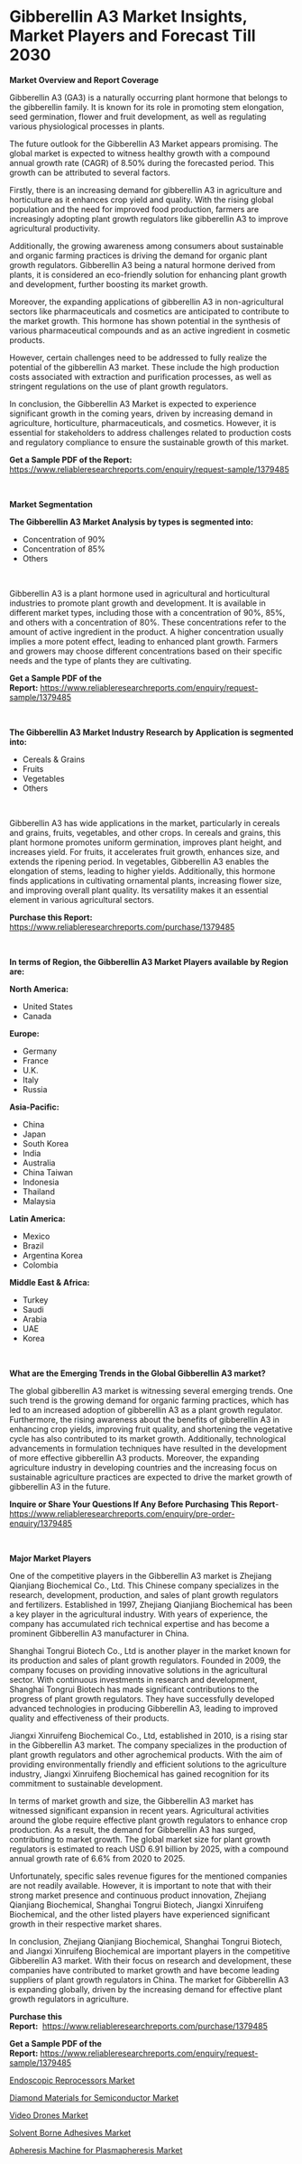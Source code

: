 <p><h1>Gibberellin A3 Market Insights, Market Players and Forecast Till 2030</h1></p><p><strong>Market Overview and Report Coverage</strong></p>
<p><p>Gibberellin A3 (GA3) is a naturally occurring plant hormone that belongs to the gibberellin family. It is known for its role in promoting stem elongation, seed germination, flower and fruit development, as well as regulating various physiological processes in plants.</p><p>The future outlook for the Gibberellin A3 Market appears promising. The global market is expected to witness healthy growth with a compound annual growth rate (CAGR) of 8.50% during the forecasted period. This growth can be attributed to several factors.</p><p>Firstly, there is an increasing demand for gibberellin A3 in agriculture and horticulture as it enhances crop yield and quality. With the rising global population and the need for improved food production, farmers are increasingly adopting plant growth regulators like gibberellin A3 to improve agricultural productivity.</p><p>Additionally, the growing awareness among consumers about sustainable and organic farming practices is driving the demand for organic plant growth regulators. Gibberellin A3 being a natural hormone derived from plants, it is considered an eco-friendly solution for enhancing plant growth and development, further boosting its market growth.</p><p>Moreover, the expanding applications of gibberellin A3 in non-agricultural sectors like pharmaceuticals and cosmetics are anticipated to contribute to the market growth. This hormone has shown potential in the synthesis of various pharmaceutical compounds and as an active ingredient in cosmetic products.</p><p>However, certain challenges need to be addressed to fully realize the potential of the gibberellin A3 market. These include the high production costs associated with extraction and purification processes, as well as stringent regulations on the use of plant growth regulators.</p><p>In conclusion, the Gibberellin A3 Market is expected to experience significant growth in the coming years, driven by increasing demand in agriculture, horticulture, pharmaceuticals, and cosmetics. However, it is essential for stakeholders to address challenges related to production costs and regulatory compliance to ensure the sustainable growth of this market.</p></p>
<p><strong>Get a Sample PDF of the Report:</strong> <a href="https://www.reliableresearchreports.com/enquiry/request-sample/1379485">https://www.reliableresearchreports.com/enquiry/request-sample/1379485</a></p>
<p>&nbsp;</p>
<p><strong>Market Segmentation</strong></p>
<p><strong>The Gibberellin A3 Market Analysis by types is segmented into:</strong></p>
<p><ul><li>Concentration of 90%</li><li>Concentration of 85%</li><li>Others</li></ul></p>
<p>&nbsp;</p>
<p><p>Gibberellin A3 is a plant hormone used in agricultural and horticultural industries to promote plant growth and development. It is available in different market types, including those with a concentration of 90%, 85%, and others with a concentration of 80%. These concentrations refer to the amount of active ingredient in the product. A higher concentration usually implies a more potent effect, leading to enhanced plant growth. Farmers and growers may choose different concentrations based on their specific needs and the type of plants they are cultivating.</p></p>
<p><strong>Get a Sample PDF of the Report:</strong>&nbsp;<a href="https://www.reliableresearchreports.com/enquiry/request-sample/1379485">https://www.reliableresearchreports.com/enquiry/request-sample/1379485</a></p>
<p>&nbsp;</p>
<p><strong>The Gibberellin A3 Market Industry Research by Application is segmented into:</strong></p>
<p><ul><li>Cereals & Grains</li><li>Fruits</li><li>Vegetables</li><li>Others</li></ul></p>
<p>&nbsp;</p>
<p><p>Gibberellin A3 has wide applications in the market, particularly in cereals and grains, fruits, vegetables, and other crops. In cereals and grains, this plant hormone promotes uniform germination, improves plant height, and increases yield. For fruits, it accelerates fruit growth, enhances size, and extends the ripening period. In vegetables, Gibberellin A3 enables the elongation of stems, leading to higher yields. Additionally, this hormone finds applications in cultivating ornamental plants, increasing flower size, and improving overall plant quality. Its versatility makes it an essential element in various agricultural sectors.</p></p>
<p><strong>Purchase this Report:</strong>&nbsp; <a href="https://www.reliableresearchreports.com/purchase/1379485">https://www.reliableresearchreports.com/purchase/1379485</a></p>
<p>&nbsp;</p>
<p><strong>In terms of Region, the Gibberellin A3 Market Players available by Region are:</strong></p>
<p>
    <p> <strong> North America: </strong>
        <ul>
            <li>United States</li>
            <li>Canada</li>
        </ul>
        </p> 
    <p> <strong> Europe: </strong>
        <ul>
            <li>Germany</li>
            <li>France</li>
            <li>U.K.</li>
            <li>Italy</li>
            <li>Russia</li>
        </ul>
        </p> 
    <p> <strong> Asia-Pacific: </strong>
        <ul>
            <li>China</li>
            <li>Japan</li>
            <li>South Korea</li>
            <li>India</li>
            <li>Australia</li>
            <li>China Taiwan</li>
            <li>Indonesia</li>
            <li>Thailand</li>
            <li>Malaysia</li>
        </ul>
        </p> 
    <p> <strong> Latin America: </strong>
        <ul>
            <li>Mexico</li>
            <li>Brazil</li>
            <li>Argentina Korea</li>
            <li>Colombia</li>
        </ul>
        </p> 
    <p> <strong> Middle East & Africa: </strong>
        <ul>
            <li>Turkey</li>
            <li>Saudi</li>
            <li>Arabia</li>
            <li>UAE</li>
            <li>Korea</li>
        </ul>
    </p>
    </p>
<p>&nbsp;</p>
<p><strong>What are the Emerging Trends in the Global Gibberellin A3 market?</strong></p>
<p><p>The global gibberellin A3 market is witnessing several emerging trends. One such trend is the growing demand for organic farming practices, which has led to an increased adoption of gibberellin A3 as a plant growth regulator. Furthermore, the rising awareness about the benefits of gibberellin A3 in enhancing crop yields, improving fruit quality, and shortening the vegetative cycle has also contributed to its market growth. Additionally, technological advancements in formulation techniques have resulted in the development of more effective gibberellin A3 products. Moreover, the expanding agriculture industry in developing countries and the increasing focus on sustainable agriculture practices are expected to drive the market growth of gibberellin A3 in the future.</p></p>
<p><strong>Inquire or Share Your Questions If Any Before Purchasing This Report</strong>- <a href="https://www.reliableresearchreports.com/enquiry/pre-order-enquiry/1379485">https://www.reliableresearchreports.com/enquiry/pre-order-enquiry/1379485</a></p>
<p>&nbsp;</p>
<p><strong>Major Market Players</strong></p>
<p><p>One of the competitive players in the Gibberellin A3 market is Zhejiang Qianjiang Biochemical Co., Ltd. This Chinese company specializes in the research, development, production, and sales of plant growth regulators and fertilizers. Established in 1997, Zhejiang Qianjiang Biochemical has been a key player in the agricultural industry. With years of experience, the company has accumulated rich technical expertise and has become a prominent Gibberellin A3 manufacturer in China.</p><p>Shanghai Tongrui Biotech Co., Ltd is another player in the market known for its production and sales of plant growth regulators. Founded in 2009, the company focuses on providing innovative solutions in the agricultural sector. With continuous investments in research and development, Shanghai Tongrui Biotech has made significant contributions to the progress of plant growth regulators. They have successfully developed advanced technologies in producing Gibberellin A3, leading to improved quality and effectiveness of their products.</p><p>Jiangxi Xinruifeng Biochemical Co., Ltd, established in 2010, is a rising star in the Gibberellin A3 market. The company specializes in the production of plant growth regulators and other agrochemical products. With the aim of providing environmentally friendly and efficient solutions to the agriculture industry, Jiangxi Xinruifeng Biochemical has gained recognition for its commitment to sustainable development.</p><p>In terms of market growth and size, the Gibberellin A3 market has witnessed significant expansion in recent years. Agricultural activities around the globe require effective plant growth regulators to enhance crop production. As a result, the demand for Gibberellin A3 has surged, contributing to market growth. The global market size for plant growth regulators is estimated to reach USD 6.91 billion by 2025, with a compound annual growth rate of 6.6% from 2020 to 2025.</p><p>Unfortunately, specific sales revenue figures for the mentioned companies are not readily available. However, it is important to note that with their strong market presence and continuous product innovation, Zhejiang Qianjiang Biochemical, Shanghai Tongrui Biotech, Jiangxi Xinruifeng Biochemical, and the other listed players have experienced significant growth in their respective market shares.</p><p>In conclusion, Zhejiang Qianjiang Biochemical, Shanghai Tongrui Biotech, and Jiangxi Xinruifeng Biochemical are important players in the competitive Gibberellin A3 market. With their focus on research and development, these companies have contributed to market growth and have become leading suppliers of plant growth regulators in China. The market for Gibberellin A3 is expanding globally, driven by the increasing demand for effective plant growth regulators in agriculture.</p></p>
<p><strong>Purchase this Report:</strong>&nbsp;&nbsp;<a href="https://www.reliableresearchreports.com/purchase/1379485">https://www.reliableresearchreports.com/purchase/1379485</a></p>
<p></p>
<p><strong>Get a Sample PDF of the Report:</strong>&nbsp;<a href="https://www.reliableresearchreports.com/enquiry/request-sample/1379485">https://www.reliableresearchreports.com/enquiry/request-sample/1379485</a></p>
<p><p><a href="https://www.linkedin.com/pulse/endoscopic-reprocessors-market-research-report-provides-sjvdc/">Endoscopic Reprocessors Market</a></p><p><a href="https://github.com/Chiragrp25/Market-Research-Report-List-1/blob/main/diamond-materials-for-semiconductor-market.md">Diamond Materials for Semiconductor Market</a></p><p><a href="https://medium.com/@albertakoss2023/video-drones-market-size-reveals-the-best-marketing-channels-in-global-industry-6315ec1206ac">Video Drones Market</a></p><p><a href="https://github.com/YashRP12/Market-Research-Report-List-1/blob/main/solvent-borne-adhesives-market.md">Solvent Borne Adhesives Market</a></p><p><a href="https://www.linkedin.com/pulse/apheresis-machine-plasmapheresis-market-size-share-amp-trends-gtfsc/">Apheresis Machine for Plasmapheresis Market</a></p></p>